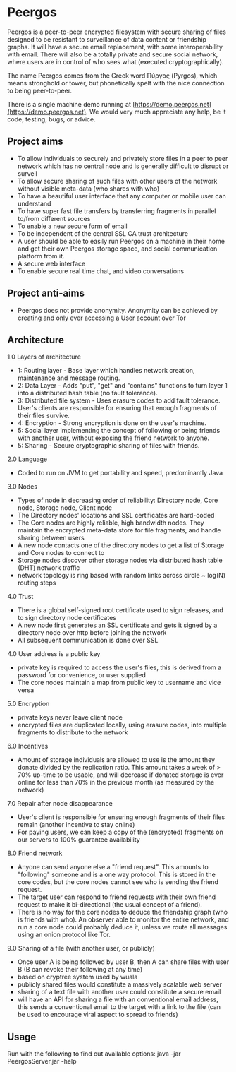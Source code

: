 Peergos
========

Peergos is a peer-to-peer encrypted filesystem with secure sharing of files designed to be resistant to surveillance of data content or friendship graphs. It will have a secure email replacement, with some interoperability with email. There will also be a totally private and secure social network, where users are in control of who sees what (executed cryptographically).

The name Peergos comes from the Greek word Πύργος (Pyrgos), which means stronghold or tower, but phonetically spelt with the nice connection to being peer-to-peer. 

There is a single machine demo running at [https://demo.peergos.net](https://demo.peergos.net). We would very much appreciate any help, be it code, testing, bugs, or advice. 

Project aims
------------
 - To allow individuals to securely and privately store files in a peer to peer network which has no central node and is generally difficult to disrupt or surveil
 - To allow secure sharing of such files with other users of the network without visible meta-data (who shares with who)
 - To have a beautiful user interface that any computer or mobile user can understand
 - To have super fast file transfers by transferring fragments in parallel to/from different sources
 - To enable a new secure form of email
 - To be independent of the central SSL CA trust architecture
 - A user should be able to easily run Peergos on a machine in their home and get their own Peergos storage space, and social communication platform from it. 
 - A secure web interface
 - To enable secure real time chat, and video conversations

Project anti-aims
-----------------
 - Peergos does not provide anonymity. Anonymity can be achieved by creating and only ever accessing a User account over Tor

Architecture
------------
1.0 Layers of architecture
 - 1: Routing layer - Base layer which handles network creation, maintenance and message routing.
 - 2: Data Layer - Adds "put", "get" and "contains" functions to turn layer 1 into a distributed hash table (no fault tolerance).
 - 3: Distributed file system - Uses erasure codes to add fault tolerance. User's clients are responsible for ensuring that enough fragments of their files survive. 
 - 4: Encryption - Strong encryption is done on the user's machine. 
 - 5: Social layer implementing the concept of following or being friends with another user, without exposing the friend network to anyone.
 - 5: Sharing - Secure cryptographic sharing of files with friends.

2.0 Language
 - Coded to run on JVM to get portability and speed, predominantly Java

3.0 Nodes
 - Types of node in decreasing order of reliability: Directory node, Core node, Storage node, Client node
 - The Directory nodes' locations and SSL certificates are hard-coded
 - The Core nodes are highly reliable, high bandwidth nodes. They maintain the encrypted meta-data store for file fragments, and handle sharing between users
 - A new node contacts one of the directory nodes to get a list of Storage and Core nodes to connect to
 - Storage nodes discover other storage nodes via distributed hash table (DHT) network traffic
 - network topology is ring based with random links across circle ~ log(N) routing steps

4.0 Trust
 - There is a global self-signed root certificate used to sign releases, and to sign directory node certificates
 - A new node first generates an SSL certificate and gets it signed by a directory node over http before joining the network
 - All subsequent communication is done over SSL

4.0 User address is a public key
 - private key is required to access the user's files, this is derived from a password for convenience, or user supplied
 - The core nodes maintain a map from public key to username and vice versa

5.0 Encryption
 - private keys never leave client node
 - encrypted files are duplicated locally, using erasure codes, into multiple fragments to distribute to the network

6.0 Incentives
 - Amount of storage individuals are allowed to use is the amount they donate divided by the replication ratio. This amount takes a week of > 70% up-time to be usable, and will decrease if donated storage is ever online for less than 70% in the previous month (as measured by the network)

7.0 Repair after node disappearance
 - User's client is responsible for ensuring enough fragments of their files remain (another incentive to stay online)
 - For paying users, we can keep a copy of the (encrypted) fragments on our servers to 100% guarantee availability

8.0 Friend network
 - Anyone can send anyone else a "friend request". This amounts to "following" someone and is a one way protocol. This is stored in the core codes, but the core nodes cannot see who is sending the friend request. 
 - The target user can respond to friend requests with their own friend request to make it bi-directional (the usual concept of a friend). 
 - There is no way for the core nodes to deduce the friendship graph (who is friends with who). An observer able to monitor the entire network, and run a core node could probably deduce it, unless we route all messages using an onion protocol like Tor.

9.0 Sharing of a file (with another user, or publicly)
 - Once user A is being followed by user B, then A can share files with user B (B can revoke their following at any time)
 - based on cryptree system used by wuala
 - publicly shared files would constitute a massively scalable web server
 - sharing of a text file with another user could constitute a secure email
 - will have an API for sharing a file with an conventional email address, this sends a conventional email to the target with a link to the file (can be used to encourage viral aspect to spread to friends)

Usage
-----
Run with the following to find out available options:
java -jar PeergosServer.jar -help
